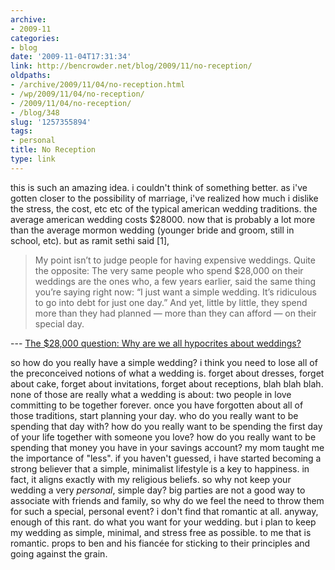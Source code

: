```yaml
---
archive:
- 2009-11
categories:
- blog
date: '2009-11-04T17:31:34'
link: http://bencrowder.net/blog/2009/11/no-reception/
oldpaths:
- /archive/2009/11/04/no-reception.html
- /wp/2009/11/04/no-reception/
- /2009/11/04/no-reception/
- /blog/348
slug: '1257355894'
tags:
- personal
title: No Reception
type: link
---
```


this is such an amazing idea. i couldn't think of something better. as
i've gotten closer to the possibility of marriage, i've realized how much
i dislike the stress, the cost, etc etc of the typical american wedding
traditions. the average american wedding costs $28000. now that is
probably a lot more than the average mormon wedding (younger bride and
groom, still in school, etc). but as ramit sethi said [1],

> My point isn’t to judge people for having expensive weddings. Quite the
> opposite: The very same people who spend $28,000 on their weddings are
> the ones who, a few years earlier, said the same thing you’re saying
> right now: “I just want a simple wedding. It’s ridiculous to go into
> debt for just one day.” And yet, little by little, they spend more than
> they had planned — more than they can afford — on their special day.

--- [The $28,000 question: Why are we all hypocrites about weddings?][2]

so how do you really have a simple wedding? i think you need to lose all
of the preconceived notions of what a wedding is. forget about dresses,
forget about cake, forget about invitations, forget about receptions, blah
blah blah. none of those are really what a wedding is about: two people in
love committing to be together forever. once you have forgotten about all
of those traditions, start planning your day. who do you really want to be
spending that day with? how do you really want to be spending the first
day of your life together with someone you love? how do you really want to
be spending that money you have in your savings account? my mom taught me
the importance of "less". if you haven't guessed, i have started becoming
a strong believer that a simple, minimalist lifestyle is a key to
happiness. in fact, it aligns exactly with my religious beliefs. so why
not keep your wedding a very _personal_, simple day? big parties are not
a good way to associate with friends and family, so why do we feel the
need to throw them for such a special, personal event? i don't find that
romantic at all. anyway, enough of this rant. do what you want for your
wedding. but i plan to keep my wedding as simple, minimal, and stress free
as possible. to me that is romantic. props to ben and his fiancée for
sticking to their principles and going against the grain.

[2]: http://www.iwillteachyoutoberich.com/blog/the-28000-question-why-are-we-all-hypocrites-about-weddings/

